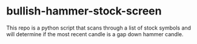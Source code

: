 # bullish-hammer-stock-screen
This repo is a python script that scans through a list of stock symbols and will determine if the most recent candle is a  gap down hammer candle.
